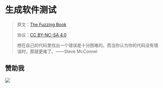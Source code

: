 # 生成软件测试

> 原文：[The Fuzzing Book](https://www.fuzzingbook.org/)
> 
> 协议：[CC BY-NC-SA 4.0](http://creativecommons.org/licenses/by-nc-sa/4.0/)
> 
> 想在自己的代码里找出一个错误是十分困难的。而当你认为你的代码没有错误时，那就更难了。——Steve McConnel

## 赞助我

![](https://img-blog.csdnimg.cn/20200112005920729.png)
